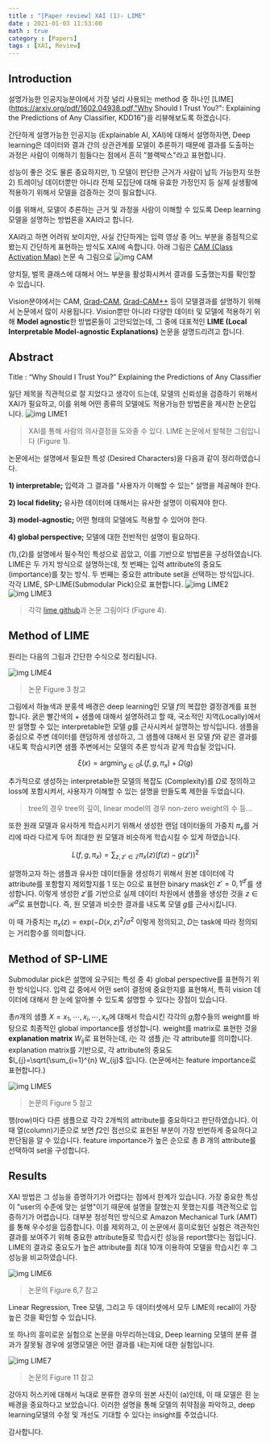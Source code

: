 ```yaml
---
title : "[Paper review] XAI (1)- LIME"
date : 2021-01-03 11:53:00
math : true
category : [Papers]
tags : [XAI, Review]
---
```

## Introduction

설명가능한 인공지능분야에서 가장 널리 사용되는 method 중 하나인 [LIME](https://arxiv.org/pdf/1602.04938.pdf,"Why Should I Trust You?": Explaining the Predictions of Any Classifier, KDD16")을 리뷰해보도록 하겠습니다.

간단하게 설명가능한 인공지능 (Explainable AI, XAI)에 대해서 설명하자면,
Deep learning은 데이터와 결과 간의 상관관계를 모델이 추론하기 때문에
결과를 도출하는 과정은 사람이 이해하기 힘들다는 점에서 흔히 "블랙박스"라고 표현합니다.

성능이 좋은 것도 물론 중요하지만, 1) 모델이 판단한 근거가 사람이 납득 가능한지
또한 2) 트레이닝 데이터뿐만 아니라 전체 모집단에 대해 유효한 가정인지 등 실제 실생활에 적용하기 위해서
모델을 검증하는 것이 필요합니다.

이를 위해서, 모델이 추론하는 근거 및 과정을 사람이 이해할 수 있도록 Deep learning 모델을 설명하는 방법론을 XAI라고 합니다.

XAI라고 하면 어려워 보이지만, 사실 간단하게는 입력 영상 중 어느 부분을 중점적으로 봤는지 간단하게 표현하는 방식도 XAI에 속합니다.
아래 그림은 [CAM (Class Activation Map)](http://cnnlocalization.csail.mit.edu/Zhou_Learning_Deep_Features_CVPR_2016_paper.pdf, "Learning Deep Features for Discriminative Localization, CVPR16") 논문 속 그림으로
![img CAM](/assets/img/post/cam.PNG)

양치질, 벌목 클래스에 대해서 어느 부분을 활성화시켜서 결과를 도출했는지를 확인할 수 있습니다.

Vision분야에서는 CAM, [Grad-CAM](https://openaccess.thecvf.com/content_iccv_2017/html/Selvaraju_Grad-CAM_Visual_Explanations_ICCV_2017_paper.html, "Grad-CAM: Visual Explanations From Deep Networks via Gradient-Based Localization, ICCV17"), [Grad-CAM++](https://ieeexplore.ieee.org/document/8354201, "Grad-CAM++: Generalized Gradient-Based Visual Explanations for Deep Convolutional Networks, WACV18") 등이 모델결과를 설명하기 위해서 논문에서 많이 사용됩니다.
Vision뿐만 아니라 다양한 데이터 및 모델에 적용하기 위해 **Model agnostic**한 방법론들이 고안되었는데,
그 중에 대표적인 **LIME (Local Interpretable Model-agnostic Explanations)** 논문을 설명드리려고 합니다.



## Abstract

Title : “Why Should I Trust You?” Explaining the Predictions of Any Classifier

일단 제목을 직관적으로 잘 지었다고 생각이 드는데, 모델의 신뢰성을 검증하기 위해서 XAI가 필요하고, 이를 위해 어떤 종류의 모델에도 적용가능한 방법론을 제시한 논문입니다.
![img LIME1](/assets/img/post/lime_1.png)

> XAI를 통해 사람의 의사결정을 도와줄 수 있다. LIME 논문에서 발췌한 그림입니다 (Figure 1).

논문에서는 설명에서 필요한 특성 (Desired Characters)을 다음과 같이 정리하였습니다.

**1) interpretable;** 입력과 그 결과를 "사용자가 이해할 수 있는" 설명을 제공해야 한다.

**2) local fidelity;** 유사한 데이터에 대해서는 유사한 설명이 이뤄져야 한다.

**3) model-agnostic;** 어떤 형태의 모델에도 적용할 수 있어야 한다.

**4) global perspective;** 모델에 대한 전반적인 설명이 필요하다.

(1),(2)를 설명에서 필수적인 특성으로 꼽았고, 이를 기반으로 방법론을 구성하였습니다.
LIME은 두 가지 방식으로 설명하는데, 첫 번째는 입력 attribute의 중요도(importance)를 찾는 방식. 두 번째는 중요한 attribute set을 선택하는 방식입니다.
각각 LIME, SP-LIME(Submodular Pick)으로 표현합니다.
![img LIME2](/assets/img/post/lime_2.png)
![img LIME3](/assets/img/post/lime_3.png)

> 각각 [lime github](https://github.com/marcotcr/lime)과 논문 그림이다 (Figure 4).



## Method of LIME
원리는 다음의 그림과 간단한 수식으로 정리됩니다.

![img LIME4](/assets/img/post/lime_4.png)
> 논문 Figure 3 참고

그림에서 하늘색과 분홍색 배경은 deep learning인 모델 $f$의 복잡한 결정경계를 표현합니다.
굵은 빨간색의 + 샘플에 대해서 설명하려고 할 때, 국소적인 지역(Locally)에서만 설명할 수 있는 interpretable한 모델 $g$를 근사시켜서 설명하는 방식입니다.
샘플을 중심으로 주변 데이터를 랜덤하게 생성하고, 그 샘플에 대해서 원 모델 $f$와 같은 결과를 내도록 학습시키면 샘플 주변에서는 모델의 추론 방식과 같게 학습될 것입니다.

$$\xi(x)=\text{argmin}_{g \in G} L(f,g,\pi_{x}) + \Omega(g)$$

추가적으로 생성하는 interpretable한 모델의 복잡도 (Complexity)를 $\Omega$로 정의하고 loss에 포함시켜서, 사용자가 이해할 수 있는 설명을 만들도록 제한을 두었습니다.
> tree의 경우 tree의 깊이, linear model의 경우 non-zero weight의 수 등...

또한 원래 모델과 유사하게 학습시키기 위해서 생성한 랜덤 데이터들의 가중치 $\pi_{x}$를 거리에 따라 다르게 두어 최대한 원 모델과 비슷하게 학습시킬 수 있게 하였습니다.

$$L(f,g,\pi_{x}) = \sum_{z,z' \in \mathbb{Z}} \pi_{x}(z)(f(z)-g(z'))^{2}$$

설명하고자 하는 샘플과 유사한 데이터들을 생성하기 위해서 원본 데이터에 각 attribute를 포함할지 제외할지를 1 또는 0으로 표현한 binary mask인 $z'={0,1}^{d'}$를 생성합니다.
이렇게 생성한 $z'$를 기반으로 실제 데이터 차원에서 샘플을 생성한 것을 $z \in \mathcal{R}^{d}$로 표현합니다.
즉, 원 모델과 비슷한 결과를 내도록 모델 $g$를 근사시킵니다.

이 때 가중치는 $\pi_{x}(z)=\text{exp}(-D(x,z)^{2}/\sigma^{2}$ 이렇게 정의되고, $D$는 task에 따라 정의되는 거리함수를 의미합니다.



## Method of SP-LIME
Submodular pick은 설명에 요구되는 특성 중 4) global perspective를 표현하기 위한 방식입니다.
입력 값 중에서 어떤 set이 결정에 중요한지를 표현해서, 특히 vision 데이터에 대해서 한 눈에 알아볼 수 있도록 설명할 수 있다는 장점이 있습니다.

총$n$개의 샘플 $X=x_{1},\cdots,x_{i},\cdots,x_{n}$에 대해서 학습시킨 각각의 $g_{i}$함수들의 weight를 바탕으로 최종적인 global importance를 생성합니다.
weight를 matrix로 표현한 것을 **explanation matrix** $W_{ij}$로 표현하는데, $i$는 각 샘플 $j$는 각 attribute를 의미합니다.
explanation matrix를 기반으로, 각 attribute의 중요도 $I_{j}=\sqrt{\sum_{i=1}^{n} W_{ij}$ 입니다. (논문에서는 feature importance로 표현합니다.)

![img LIME5](/assets/img/post/lime_5.png)
> 논문의 Figure 5 참고

행(row)마다 다른 샘플으로 각각 2개씩의 attribute를 중요하다고 판단하였습니다. 이 때 열(column)기준으로 보면 $f2$인 점선으로 표현된 부분이 가장 빈번하게 중요하다고 판단됨을 알 수 있습니다.
feature importance가 높은 순으로 총 $B$ 개의 attribute를 선택하여 set을 구성합니다.


## Results

XAI 방법은 그 성능을 증명하기가 어렵다는 점에서 한계가 있습니다. 가장 중요한 특성이 "user의 수준에 맞는 설명"이기 때문에 설명을 잘했는지 못했는지를 객관적으로 입증하기가 어렵습니다.
대부분 정성적인 방식으로 Amazon Mechanical Turk (AMT)를 통해 우수성을 입증합니다.
이를 제외하고, 이 논문에서 흥미로웠던 실험은 객관적인 결과를 보여주기 위해 중요한 attribute들로 학습시킨 성능을 report했다는 점입니다.
LIME의 결과로 중요도가 높은 attribute를 최대 10개 이용하여 모델을 학습시킨 후 그 성능을 비교하였습니다.

![img LIME6](/assets/img/post/lime_6.png)
> 논문의 Figure 6,7 참고

Linear Regression, Tree 모델, 그리고 두 데이터셋에서 모두 LIME의 recall이 가장 높은 것을 확인할 수 있습니다.

또 하나의 흥미로운 실험으로 논문을 마무리하는데요,
Deep learning 모델의 분류 결과가 잘못될 경우에 설명모델은 어떤 결과를 내는지에 대한 실험입니다.

![img LIME7](/assets/img/post/lime_7.png)
> 논문의 Figure 11 참고

강아지 허스키에 대해서 늑대로 분류한 경우의 원본 사진이 (a)인데, 이 때 모델은 흰 눈 배경을 중요하다고 보았습니다.
이러한 설명을 통해 모델의 취약점을 파악하고, deep learning모델의 수정 및 개선도 기대할 수 있다는 insight를 주었습니다.



감사합니다.
